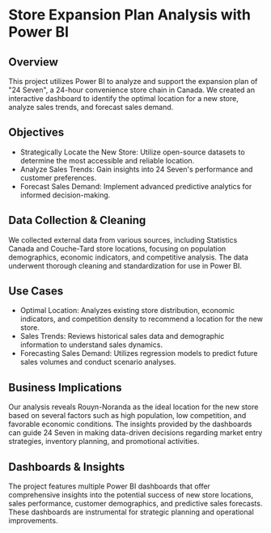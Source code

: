 # Store Expansion Plan Analysis with Power BI

## Overview
This project utilizes Power BI to analyze and support the expansion plan of "24 Seven", a 24-hour convenience store chain in Canada. We created an interactive dashboard to identify the optimal location for a new store, analyze sales trends, and forecast sales demand.

## Objectives
- Strategically Locate the New Store: Utilize open-source datasets to determine the most accessible and reliable location.
- Analyze Sales Trends: Gain insights into 24 Seven's performance and customer preferences.
- Forecast Sales Demand: Implement advanced predictive analytics for informed decision-making.
## Data Collection & Cleaning
We collected external data from various sources, including Statistics Canada and Couche-Tard store locations, focusing on population demographics, economic indicators, and competitive analysis. The data underwent thorough cleaning and standardization for use in Power BI.

## Use Cases
- Optimal Location: Analyzes existing store distribution, economic indicators, and competition density to recommend a location for the new store.
- Sales Trends: Reviews historical sales data and demographic information to understand sales dynamics.
- Forecasting Sales Demand: Utilizes regression models to predict future sales volumes and conduct scenario analyses.
## Business Implications
Our analysis reveals Rouyn-Noranda as the ideal location for the new store based on several factors such as high population, low competition, and favorable economic conditions. The insights provided by the dashboards can guide 24 Seven in making data-driven decisions regarding market entry strategies, inventory planning, and promotional activities.

## Dashboards & Insights
The project features multiple Power BI dashboards that offer comprehensive insights into the potential success of new store locations, sales performance, customer demographics, and predictive sales forecasts. These dashboards are instrumental for strategic planning and operational improvements.
